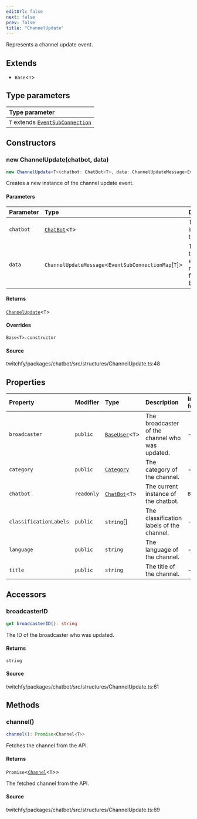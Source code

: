 ```yaml
---
editUrl: false
next: false
prev: false
title: "ChannelUpdate"
---
```


Represents a channel update event.

## Extends

- `Base`\<`T`\>

## Type parameters

| Type parameter |
| :------ |
| `T` extends [`EventSubConnection`](/api/chatbot/enumerations/eventsubconnection/) |

## Constructors

### new ChannelUpdate(chatbot, data)

```ts
new ChannelUpdate<T>(chatbot: ChatBot<T>, data: ChannelUpdateMessage<EventSubConnectionMap[T]>): ChannelUpdate<T>
```

Creates a new instance of the channel update event.

#### Parameters

| Parameter | Type | Description |
| :------ | :------ | :------ |
| `chatbot` | [`ChatBot`](/api/chatbot/classes/chatbot/)\<`T`\> | The current instance of the chatbot. |
| `data` | `ChannelUpdateMessage`\<`EventSubConnectionMap`\[`T`\]\> | The data of the update event returned from the EventSub. |

#### Returns

[`ChannelUpdate`](/api/chatbot/classes/channelupdate/)\<`T`\>

#### Overrides

`Base<T>.constructor`

#### Source

twitchfy/packages/chatbot/src/structures/ChannelUpdate.ts:48

## Properties

| Property | Modifier | Type | Description | Inherited from |
| :------ | :------ | :------ | :------ | :------ |
| `broadcaster` | `public` | [`BaseUser`](/api/chatbot/classes/baseuser/)\<`T`\> | The broadcaster of the channel who was updated. | - |
| `category` | `public` | [`Category`](/api/chatbot/interfaces/category/) | The category of the channel. | - |
| `chatbot` | `readonly` | [`ChatBot`](/api/chatbot/classes/chatbot/)\<`T`\> | The current instance of the chatbot. | `Base.chatbot` |
| `classificationLabels` | `public` | `string`[] | The classification labels of the channel. | - |
| `language` | `public` | `string` | The language of the channel. | - |
| `title` | `public` | `string` | The title of the channel. | - |

## Accessors

### broadcasterID

```ts
get broadcasterID(): string
```

The ID of the broadcaster who was updated.

#### Returns

`string`

#### Source

twitchfy/packages/chatbot/src/structures/ChannelUpdate.ts:61

## Methods

### channel()

```ts
channel(): Promise<Channel<T>>
```

Fetches the channel from the API.

#### Returns

`Promise`\<[`Channel`](/api/chatbot/classes/channel/)\<`T`\>\>

The fetched channel from the API.

#### Source

twitchfy/packages/chatbot/src/structures/ChannelUpdate.ts:69

